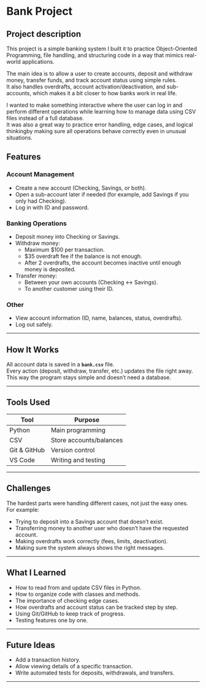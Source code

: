 # Bank Project

## Project description
This project is a simple banking system I built it to practice Object-Oriented Programming, file handling, and structuring code in a way that mimics real-world applications.  

The main idea is to allow a user to create accounts, deposit and withdraw money, transfer funds, and track account status using simple rules.  
It also handles overdrafts, account activation/deactivation, and sub-accounts, which makes it a bit closer to how banks work in real life.  

I wanted to make something interactive where the user can log in and perform different operations while learning how to manage data using CSV files instead of a full database.  
It was also a great way to practice error handling, edge cases, and logical thinkingby making sure all operations behave correctly even in unusual situations.


## Features
### Account Management
- Create a new account (Checking, Savings, or both).
- Open a sub-account later if needed (for example, add Savings if you only had Checking).
- Log in with ID and password.

### Banking Operations
- Deposit money into Checking or Savings.
- Withdraw money:
  - Maximum $100 per transaction.
  - $35 overdraft fee if the balance is not enough.
  - After 2 overdrafts, the account becomes inactive until enough money is deposited.
- Transfer money:
  - Between your own accounts (Checking ↔ Savings).
  - To another customer using their ID.

### Other
- View account information (ID, name, balances, status, overdrafts).
- Log out safely.

---

## How It Works
All account data is saved in a **`bank.csv`** file.  
Every action (deposit, withdraw, transfer, etc.) updates the file right away.  
This way the program stays simple and doesn’t need a database.

---

## Tools Used
| Tool        | Purpose                 |
|-------------|-------------------------|
| Python      | Main programming        |
| CSV         | Store accounts/balances |
| Git & GitHub| Version control         |
| VS Code     | Writing and testing     |

---

## Challenges
The hardest parts were handling different cases, not just the easy ones.  
For example:
- Trying to deposit into a Savings account that doesn’t exist.  
- Transferring money to another user who doesn’t have the requested account.  
- Making overdrafts work correctly (fees, limits, deactivation).  
- Making sure the system always shows the right messages.  

---

## What I Learned
- How to read from and update CSV files in Python.  
- How to organize code with classes and methods.  
- The importance of checking edge cases.  
- How overdrafts and account status can be tracked step by step.  
- Using Git/GitHub to keep track of progress.  
- Testing features one by one.  

---

## Future Ideas
- Add a transaction history.  
- Allow viewing details of a specific transaction.  
- Write automated tests for deposits, withdrawals, and transfers.  

---

